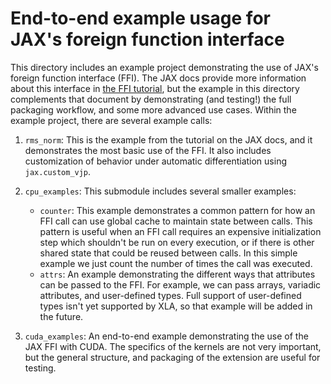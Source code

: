 # End-to-end example usage for JAX's foreign function interface

This directory includes an example project demonstrating the use of JAX's
foreign function interface (FFI). The JAX docs provide more information about
this interface in [the FFI tutorial](https://jax.readthedocs.io/en/latest/ffi.html),
but the example in this directory complements that document by demonstrating
(and testing!) the full packaging workflow, and some more advanced use cases.
Within the example project, there are several example calls:

1. `rms_norm`: This is the example from the tutorial on the JAX docs, and it
   demonstrates the most basic use of the FFI. It also includes customization of
   behavior under automatic differentiation using `jax.custom_vjp`.

2. `cpu_examples`: This submodule includes several smaller examples:

   * `counter`: This example demonstrates a common pattern for how an FFI call
     can use global cache to maintain state between calls. This pattern is
     useful when an FFI call requires an expensive initialization step which
     shouldn't be run on every execution, or if there is other shared state
     that could be reused between calls. In this simple example we just count
     the number of times the call was executed.
   * `attrs`: An example demonstrating the different ways that attributes can be
     passed to the FFI. For example, we can pass arrays, variadic attributes,
     and user-defined types. Full support of user-defined types isn't yet
     supported by XLA, so that example will be added in the future.

3. `cuda_examples`: An end-to-end example demonstrating the use of the JAX FFI
   with CUDA. The specifics of the kernels are not very important, but the
   general structure, and packaging of the extension are useful for testing.
